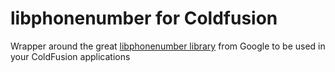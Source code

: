 libphonenumber for Coldfusion
=============================

Wrapper around the great [libphonenumber library](https://code.google.com/p/libphonenumber/) from Google to be used in your ColdFusion applications
